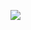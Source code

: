 
![](https://coding.net/u/hoteam/p/Cache/git/raw/master/2017/9/1/%25E4%25B8%25AD%25E6%2596%2587%25E6%258E%2592%25E7%2589%2588%25E6%258C%2587%25E5%258D%2597.jpg)